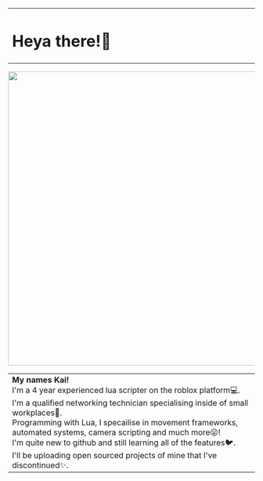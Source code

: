 <table align="center">
  <tbody>
    <tr>
       <td width="600px" align="left">
         <h1>Heya there!👋</h1>
       </td>
    </tr>
  </tbody>
</table>

<div align="center">
  <img width="600px" src="https://user-images.githubusercontent.com/48266351/126605419-1b1546f8-cf1c-44b1-a586-8840e22dcb2f.gif">
</div>

<table align="center">
   <tbody>
      <tr>
         <td width="600px" align="left">           
            <b>My names Kai!</b><br>
            I'm a 4 year experienced lua scripter on the roblox platform💻.<br>
            I'm a qualified networking technician specialising inside of small workplaces📠.<br>
            Programming with Lua, I specailise in movement frameworks, automated systems, camera scripting and much more😛!<br>
            I'm quite new to github and still learning all of the features🐦.<br>
            I'll be uploading open sourced projects of mine that I've discontinued✨.
         </td>
      </tr>
   </tbody>
</table>

<!---
Thank you sammy for cleaning up my readme:3 https://github.com/sammypanda
And let the quest begin!!
https://pastebin.com/sWknbn0S
https://pastebin.com/yx2MLbFC
--->
